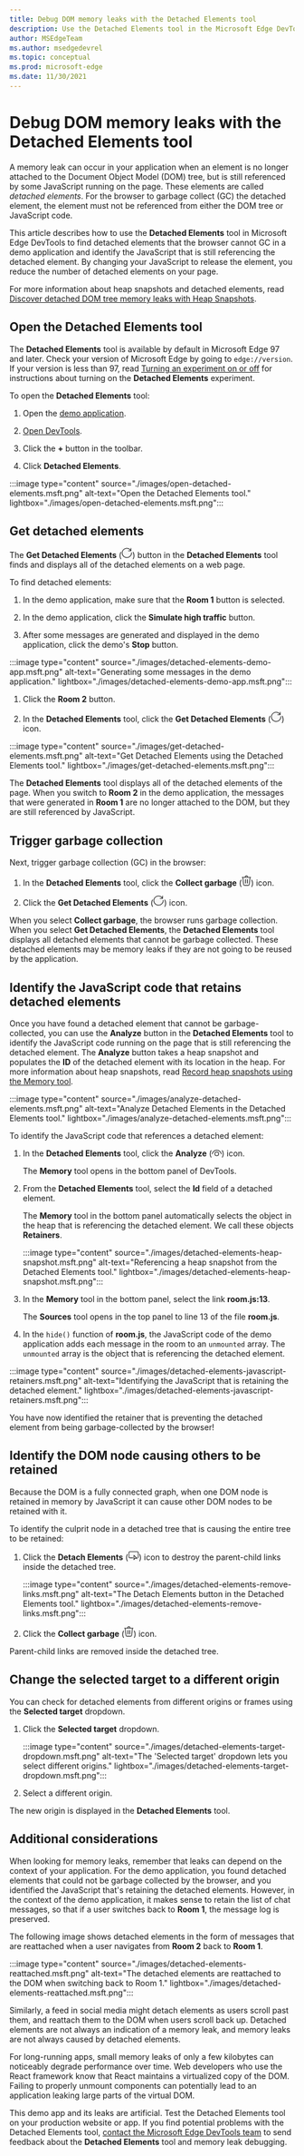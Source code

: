 ```yaml
---
title: Debug DOM memory leaks with the Detached Elements tool
description: Use the Detached Elements tool in the Microsoft Edge DevTools to find and fix DOM memory leaks.
author: MSEdgeTeam
ms.author: msedgedevrel
ms.topic: conceptual
ms.prod: microsoft-edge
ms.date: 11/30/2021
---
```


# Debug DOM memory leaks with the Detached Elements tool

A memory leak can occur in your application when an element is no longer attached to the Document Object Model (DOM) tree, but is still referenced by some JavaScript running on the page. These elements are called *detached elements*. For the browser to garbage collect (GC) the detached element, the element must not be referenced from either the DOM tree or JavaScript code.

This article describes how to use the **Detached Elements** tool in Microsoft Edge DevTools to find detached elements that the browser cannot GC in a demo application and identify the JavaScript that is still referencing the detached element. By changing your JavaScript to release the element, you reduce the number of detached elements on your page.

For more information about heap snapshots and detached elements, read [Discover detached DOM tree memory leaks with Heap Snapshots](index.md#discover-detached-dom-tree-memory-leaks-with-heap-snapshots).


<!-- ====================================================================== -->
## Open the Detached Elements tool

The **Detached Elements** tool is available by default in Microsoft Edge 97 and later. Check your version of Microsoft Edge by going to `edge://version`. If your version is less than 97, read [Turning an experiment on or off](../experimental-features/index.md#turning-an-experiment-on-or-off) for instructions about turning on the **Detached Elements** experiment.

To open the **Detached Elements** tool:

1. Open the [demo application](https://microsoftedge.github.io/Demos/detached-elements/).

1. [Open DevTools](../open/index.md).

1. Click the **+** button in the toolbar.

1. Click **Detached Elements**.

:::image type="content" source="./images/open-detached-elements.msft.png" alt-text="Open the Detached Elements tool." lightbox="./images/open-detached-elements.msft.png":::


<!-- ====================================================================== -->
## Get detached elements

The **Get Detached Elements** (![The Get Detached Elements icon.](images/get-detached-elements-icon-light-mode.png)) button in the **Detached Elements** tool finds and displays all of the detached elements on a web page.

To find detached elements:

1. In the demo application, make sure that the **Room 1** button is selected.

1. In the demo application, click the **Simulate high traffic** button.

1. After some messages are generated and displayed in the demo application, click the demo's **Stop** button.

:::image type="content" source="./images/detached-elements-demo-app.msft.png" alt-text="Generating some messages in the demo application." lightbox="./images/detached-elements-demo-app.msft.png":::

1. Click the **Room 2** button.

1. In the **Detached Elements** tool, click the **Get Detached Elements** (![The Get Detached Elements icon.](images/get-detached-elements-icon-light-mode.png)) icon.

:::image type="content" source="./images/get-detached-elements.msft.png" alt-text="Get Detached Elements using the Detached Elements tool." lightbox="./images/get-detached-elements.msft.png":::

The **Detached Elements** tool displays all of the detached elements of the page.  When you switch to **Room 2** in the demo application, the messages that were generated in **Room 1** are no longer attached to the DOM, but they are still referenced by JavaScript.


<!-- ====================================================================== -->
## Trigger garbage collection

Next, trigger garbage collection (GC) in the browser:

1. In the **Detached Elements** tool, click the **Collect garbage** (![The 'Collect garbage' icon.](images/collect-garbage-icon-light-mode.png)) icon.

1. Click the **Get Detached Elements** (![The Get Detached Elements icon.](images/get-detached-elements-icon-light-mode.png)) icon.

When you select **Collect garbage**, the browser runs garbage collection. When you select **Get Detached Elements**, the **Detached Elements** tool displays all detached elements that cannot be garbage collected. These detached elements may be memory leaks if they are not going to be reused by the application.


<!-- ====================================================================== -->
## Identify the JavaScript code that retains detached elements

Once you have found a detached element that cannot be garbage-collected, you can use the **Analyze** button in the **Detached Elements** tool to identify the JavaScript code running on the page that is still referencing the detached element. The **Analyze** button takes a heap snapshot and populates the **ID** of the detached element with its location in the heap. For more information about heap snapshots, read [Record heap snapshots using the Memory tool](heap-snapshots.md).

:::image type="content" source="./images/analyze-detached-elements.msft.png" alt-text="Analyze Detached Elements in the Detached Elements tool." lightbox="./images/analyze-detached-elements.msft.png":::

To identify the JavaScript code that references a detached element:

1. In the **Detached Elements** tool, click the **Analyze** (![The Analyze icon.](images/analyze-icon-light-mode.png)) icon.

   The **Memory** tool opens in the bottom panel of DevTools.

1. From the **Detached Elements** tool, select the **Id** field of a detached element.

   The **Memory** tool in the bottom panel automatically selects the object in the heap that is referencing the detached element. We call these objects **Retainers**.

   :::image type="content" source="./images/detached-elements-heap-snapshot.msft.png" alt-text="Referencing a heap snapshot from the Detached Elements tool." lightbox="./images/detached-elements-heap-snapshot.msft.png":::

1. In the **Memory** tool in the bottom panel, select the link **room.js:13**.

   The **Sources** tool opens in the top panel to line 13 of the file **room.js**.

1. In the `hide()` function of **room.js**, the JavaScript code of the demo application adds each message in the room to an `unmounted` array. The `unmounted` array is the object that is referencing the detached element.

:::image type="content" source="./images/detached-elements-javascript-retainers.msft.png" alt-text="Identifying the JavaScript that is retaining the detached element." lightbox="./images/detached-elements-javascript-retainers.msft.png":::

You have now identified the retainer that is preventing the detached element from being garbage-collected by the browser!


<!-- ====================================================================== -->
## Identify the DOM node causing others to be retained

Because the DOM is a fully connected graph, when one DOM node is retained in memory by JavaScript it can cause other DOM nodes to be retained with it.

To identify the culprit node in a detached tree that is causing the entire tree to be retained:

1. Click the **Detach Elements** (![The Detach Elements icon.](images/detach-elements-icon-light-mode.png)) icon to destroy the parent-child links inside the detached tree.

   :::image type="content" source="./images/detached-elements-remove-links.msft.png" alt-text="The Detach Elements button in the Detached Elements tool." lightbox="./images/detached-elements-remove-links.msft.png":::

1. Click the **Collect garbage** (![The 'Collect garbage' icon.](images/collect-garbage-icon-light-mode.png)) icon.

Parent-child links are removed inside the detached tree.


<!-- ====================================================================== -->
## Change the selected target to a different origin

You can check for detached elements from different origins or frames using the **Selected target** dropdown. 

1. Click the **Selected target** dropdown.

   :::image type="content" source="./images/detached-elements-target-dropdown.msft.png" alt-text="The 'Selected target' dropdown lets you select different origins." lightbox="./images/detached-elements-target-dropdown.msft.png":::

1. Select a different origin.

The new origin is displayed in the **Detached Elements** tool.

   
<!-- ====================================================================== -->
## Additional considerations

When looking for memory leaks, remember that leaks can depend on the context of your application. For the demo application, you found detached elements that could not be garbage collected by the browser, and you identified the JavaScript that's retaining the detached elements. However, in the context of the demo application, it makes sense to retain the list of chat messages, so that if a user switches back to **Room 1**, the message log is preserved.

The following image shows detached elements in the form of messages that are reattached when a user navigates from **Room 2** back to **Room 1**. 

:::image type="content" source="./images/detached-elements-reattached.msft.png" alt-text="The detached elements are reattached to the DOM when switching back to Room 1." lightbox="./images/detached-elements-reattached.msft.png":::

Similarly, a feed in social media might detach elements as users scroll past them, and reattach them to the DOM when users scroll back up. Detached elements are not always an indication of a memory leak, and memory leaks are not always caused by detached elements.

For long-running apps, small memory leaks of only a few kilobytes can noticeably degrade performance over time. Web developers who use the React framework know that React maintains a virtualized copy of the DOM. Failing to properly unmount components can potentially lead to an application leaking large parts of the virtual DOM.

This demo app and its leaks are artificial. Test the Detached Elements tool on your production website or app. If you find potential problems with the Detached Elements tool, [contact the Microsoft Edge DevTools team](../contact.md) to send feedback about the **Detached Elements** tool and memory leak debugging.
